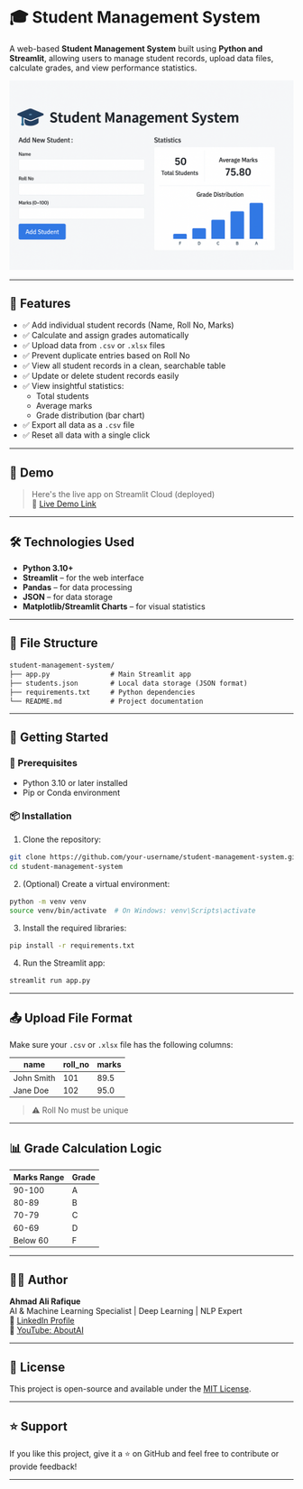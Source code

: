 # 🎓 Student Management System

A web-based **Student Management System** built using **Python and Streamlit**, allowing users to manage student records, upload data files, calculate grades, and view performance statistics.

![Screenshot](https://github.com/Ahmad-Ali-Rafique/Student_Management_System/blob/main/LMS%20Dashboard.png)

---

## 📌 Features

- ✅ Add individual student records (Name, Roll No, Marks)
- ✅ Calculate and assign grades automatically
- ✅ Upload data from `.csv` or `.xlsx` files
- ✅ Prevent duplicate entries based on Roll No
- ✅ View all student records in a clean, searchable table
- ✅ Update or delete student records easily
- ✅ View insightful statistics:
  - Total students
  - Average marks
  - Grade distribution (bar chart)
- ✅ Export all data as a `.csv` file
- ✅ Reset all data with a single click

---

## 📸 Demo

> Here's the live app on Streamlit Cloud (deployed)  
> 🔗 [Live Demo Link](https://student-management-system-lms.streamlit.app/) 

---

## 🛠️ Technologies Used

- **Python 3.10+**
- **Streamlit** – for the web interface
- **Pandas** – for data processing
- **JSON** – for data storage
- **Matplotlib/Streamlit Charts** – for visual statistics

---

## 📁 File Structure

```
student-management-system/
├── app.py               # Main Streamlit app
├── students.json        # Local data storage (JSON format)
├── requirements.txt     # Python dependencies
└── README.md            # Project documentation
```

---

## 🚀 Getting Started

### 🔧 Prerequisites

- Python 3.10 or later installed
- Pip or Conda environment

### 📦 Installation

1. Clone the repository:

```bash
git clone https://github.com/your-username/student-management-system.git
cd student-management-system
```

2. (Optional) Create a virtual environment:

```bash
python -m venv venv
source venv/bin/activate  # On Windows: venv\Scripts\activate
```

3. Install the required libraries:

```bash
pip install -r requirements.txt
```

4. Run the Streamlit app:

```bash
streamlit run app.py
```

---

## 📤 Upload File Format

Make sure your `.csv` or `.xlsx` file has the following columns:

| name       | roll_no | marks |
|------------|---------|--------|
| John Smith | 101     | 89.5   |
| Jane Doe   | 102     | 95.0   |

> ⚠️ Roll No must be unique

---

## 📊 Grade Calculation Logic

| Marks Range | Grade |
|-------------|-------|
| 90-100      | A     |
| 80-89       | B     |
| 70-79       | C     |
| 60-69       | D     |
| Below 60    | F     |

---

## 🧑‍💻 Author

**Ahmad Ali Rafique**  
AI & Machine Learning Specialist | Deep Learning | NLP Expert  
🔗 [LinkedIn Profile](https://www.linkedin.com/in/ahmad-ali-rafique/)  
🎥 [YouTube: AboutAI](https://www.youtube.com/@AhmadAliRafique)

---

## 📜 License

This project is open-source and available under the [MIT License](LICENSE).

---

## ⭐️ Support

If you like this project, give it a ⭐️ on GitHub and feel free to contribute or provide feedback!

---
